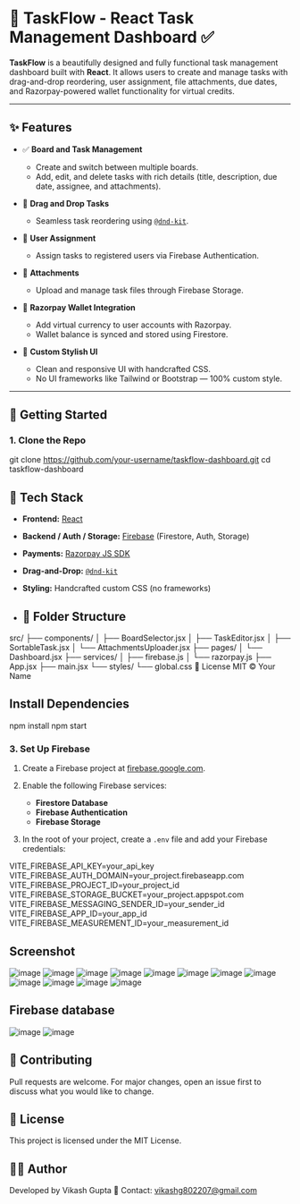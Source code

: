 # 🧠 TaskFlow - React Task Management Dashboard ✅

**TaskFlow** is a beautifully designed and fully functional task management dashboard built with **React**. It allows users to create and manage tasks with drag-and-drop reordering, user assignment, file attachments, due dates, and Razorpay-powered wallet functionality for virtual credits.

---

## ✨ Features

- ✅ **Board and Task Management**
  - Create and switch between multiple boards.
  - Add, edit, and delete tasks with rich details (title, description, due date, assignee, and attachments).

- 🧲 **Drag and Drop Tasks**
  - Seamless task reordering using [`@dnd-kit`](https://github.com/clauderic/dnd-kit).

- 👥 **User Assignment**
  - Assign tasks to registered users via Firebase Authentication.

- 📎 **Attachments**
  - Upload and manage task files through Firebase Storage.

- 💸 **Razorpay Wallet Integration**
  - Add virtual currency to user accounts with Razorpay.
  - Wallet balance is synced and stored using Firestore.

- 🎨 **Custom Stylish UI**
  - Clean and responsive UI with handcrafted CSS.
  - No UI frameworks like Tailwind or Bootstrap — 100% custom style.

---

## 🚀 Getting Started

### 1. Clone the Repo
git clone https://github.com/your-username/taskflow-dashboard.git
cd taskflow-dashboard
## 🧱 Tech Stack


- **Frontend:** [React](https://reactjs.org/)
- **Backend / Auth / Storage:** [Firebase](https://firebase.google.com/) (Firestore, Auth, Storage)
- **Payments:** [Razorpay JS SDK](https://razorpay.com/docs/)
- **Drag-and-Drop:** [`@dnd-kit`](https://github.com/clauderic/dnd-kit)
- **Styling:** Handcrafted custom CSS (no frameworks)

- ## 📁 Folder Structure

src/
├── components/
│   ├── BoardSelector.jsx
│   ├── TaskEditor.jsx
│   ├── SortableTask.jsx
│   └── AttachmentsUploader.jsx
├── pages/
│   └── Dashboard.jsx
├── services/
│   ├── firebase.js
│   └── razorpay.js
├── App.jsx
├── main.jsx
└── styles/
    └── global.css
📄 License
MIT © Your Name
## Install Dependencies
npm install
npm start
### 3. Set Up Firebase

1. Create a Firebase project at [firebase.google.com](https://firebase.google.com).
2. Enable the following Firebase services:
   - **Firestore Database**
   - **Firebase Authentication**
   - **Firebase Storage**

3. In the root of your project, create a `.env` file and add your Firebase credentials:

VITE_FIREBASE_API_KEY=your_api_key
VITE_FIREBASE_AUTH_DOMAIN=your_project.firebaseapp.com
VITE_FIREBASE_PROJECT_ID=your_project_id
VITE_FIREBASE_STORAGE_BUCKET=your_project.appspot.com
VITE_FIREBASE_MESSAGING_SENDER_ID=your_sender_id
VITE_FIREBASE_APP_ID=your_app_id
VITE_FIREBASE_MEASUREMENT_ID=your_measurement_id

## Screenshot
![image](https://github.com/vik802207/Kanban-Project/blob/main/img/Screenshot%20(376).png)
![image](https://github.com/vik802207/Kanban-Project/blob/main/img/Screenshot%20(377).png)
![image](https://github.com/vik802207/Kanban-Project/blob/main/img/Screenshot%20(378).png)
![image](https://github.com/vik802207/Kanban-Project/blob/main/img/Screenshot%20(379).png)
![image](https://github.com/vik802207/Kanban-Project/blob/main/img/Screenshot%20(380).png)
![image](https://github.com/vik802207/Kanban-Project/blob/main/img/Screenshot%20(381).png)
![image](https://github.com/vik802207/Kanban-Project/blob/main/img/Screenshot%20(382).png)
![image](https://github.com/vik802207/Kanban-Project/blob/main/img/Screenshot%20(383).png)
![image](https://github.com/vik802207/Kanban-Project/blob/main/img/Screenshot%20(384).png)
![image](https://github.com/vik802207/Kanban-Project/blob/main/img/Screenshot%20(385).png)
![image](https://github.com/vik802207/Kanban-Project/blob/main/img/Screenshot%20(386).png)
![image](https://github.com/vik802207/Kanban-Project/blob/main/img/Screenshot%20(387).png)

## Firebase database

![image](https://github.com/vik802207/Kanban-Project/blob/main/img/Screenshot%20(388).png)
![image](https://github.com/vik802207/Kanban-Project/blob/main/img/Screenshot%20(389).png)

## 🤝 Contributing
Pull requests are welcome. For major changes, open an issue first to discuss what you would like to change.

## 📜 License
This project is licensed under the MIT License.

## 👨‍💻 Author
Developed by Vikash Gupta
📧 Contact: vikashg802207@gmail.com

